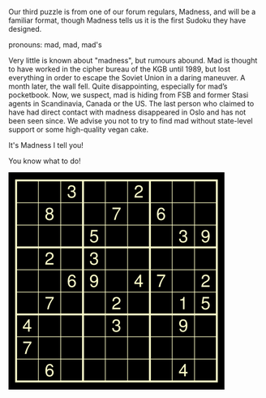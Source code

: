 

Our third puzzle is from one of our forum regulars, Madness, and will be a familiar format, though Madness tells us it is the first Sudoku they have designed.

pronouns: mad, mad, mad's

Very little is known about "madness", but rumours abound.
Mad is thought to have worked in the cipher bureau of
the KGB until 1989, but lost everything in order to
escape the Soviet Union in a daring maneuver. A month later,
the wall fell. Quite disappointing, especially for mad’s
pocketbook. Now, we suspect, mad is hiding from FSB and
former Stasi agents in Scandinavia, Canada or the US. The
last person who claimed to have had direct contact with
madness disappeared in Oslo and has not been seen since.
We advise you not to try to find mad without state-level
support or some high-quality vegan cake.

It's Madness I tell you!

You know what to do!

![](madness-1a.png)
